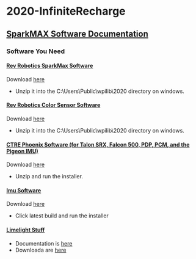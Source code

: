 # 2020-InfiniteRecharge

## [SparkMAX Software Documentation](http://www.revrobotics.com/content/sw/max/sw-docs/SPARK-MAX-Java-API-Offline.pdf)

### Software You Need

#### [Rev Robotics SparkMax Software](http://www.revrobotics.com/sparkmax-software/#java-api)

Download [here](http://www.revrobotics.com/content/sw/max/sdk/SPARK-MAX-SDK-v1.5.2.zip.)
* Unzip it into the C:\Users\Public\wpilib\2020 directory on windows.

#### [Rev Robotics Color Sensor Software](https://www.revrobotics.com/rev-31-1557/)

Download [here](http://revrobotics.com/content/sw/color-sensor-v3/sdk/Color-Sensor-V3-SDK-v1.2.0.zip)
* Unzip it into the C:\Users\Public\wpilib\2020 directory on windows.

#### [CTRE Phoenix Software (for Talon SRX, Falcon 500, PDP, PCM, and the Pigeon IMU)](https://github.com/CrossTheRoadElec/Phoenix-Releases/releases)
Download [here](https://github.com/CrossTheRoadElec/Phoenix-Releases/releases/download/v5.18.4.3/CTRE.Phoenix.Framework.v5.18.4.3.zip)
* Unzip and run the installer.
#### [Imu Software](https://pdocs.kauailabs.com/navx-mxp/software/roborio-libraries/java/)
Download [here](https://www.kauailabs.com/public_files/navx-mxp/navx-mxp.zip)
* Click latest build and run the installer
#### [Limelight Stuff](https://limelightvision.io/)
* Documentation is [here](https://docs.limelightvision.io/en/latest/getting_started.html#basic-programming)
* Downloada are [here](https://limelightvision.io/pages/downloads)